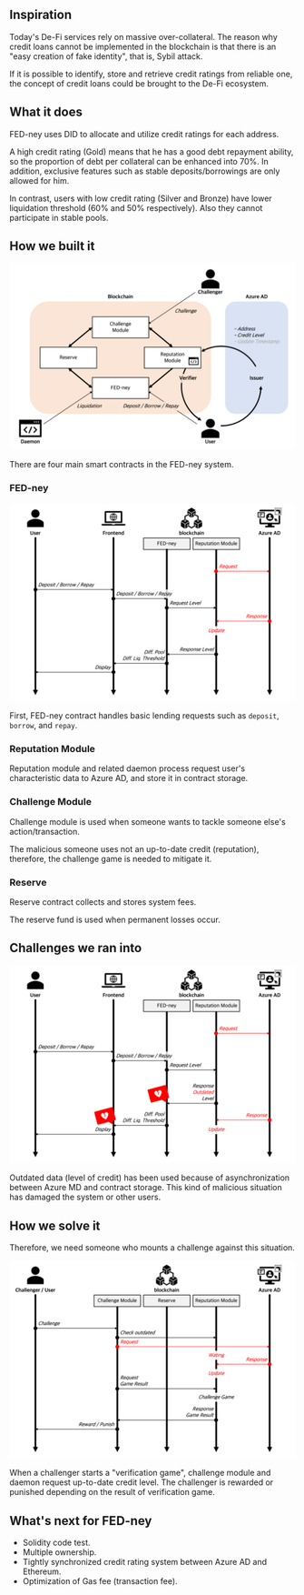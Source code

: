 ## Inspiration

Today's De-Fi services rely on massive over-collateral. The reason why credit loans cannot be implemented in the blockchain is that there is an "easy creation of fake identity", that is, Sybil attack.

If it is possible to identify, store and retrieve credit ratings from reliable one, the concept of credit loans could be brought to the De-Fi ecosystem.

## What it does

FED-ney uses DID to allocate and utilize credit ratings for each address. 

A high credit rating (Gold) means that he has a good debt repayment ability, so the proportion of debt per collateral can be enhanced into 70%. In addition, exclusive features such as stable deposits/borrowings are only allowed for him.

In contrast, users with low credit rating (Silver and Bronze) have lower liquidation threshold (60% and 50% respectively). Also they cannot participate in stable pools.

## How we built it

![overview](./images/fig1.png)

There are four main smart contracts in the FED-ney system.

### FED-ney

![problem](./images/fig2.png)

First, FED-ney contract handles basic lending requests such as `deposit`, `borrow`, and `repay`.

### Reputation Module

Reputation module and related daemon process request user's characteristic data to Azure AD, and store it in contract storage.

### Challenge Module

Challenge module is used when someone wants to tackle someone else's action/transaction.

The malicious someone uses not an up-to-date credit (reputation), therefore, the challenge game is needed to mitigate it.

### Reserve

Reserve contract collects and stores system fees.

The reserve fund is used when permanent losses occur.

## Challenges we ran into

![problem](./images/fig3.png)

Outdated data (level of credit) has been used because of asynchronization between Azure MD and contract storage. This kind of malicious situation has damaged the system or other users.

## How we solve it

Therefore, we need someone who mounts a challenge against this situation.

![problem](./images/fig4.png)

When a challenger starts a "verification game", challenge module and daemon request up-to-date credit level. The challenger is rewarded or punished depending on the result of verification game.

## What's next for FED-ney

* Solidity code test.
* Multiple ownership.
* Tightly synchronized credit rating system between Azure AD and Ethereum.
* Optimization of Gas fee (transaction fee).
